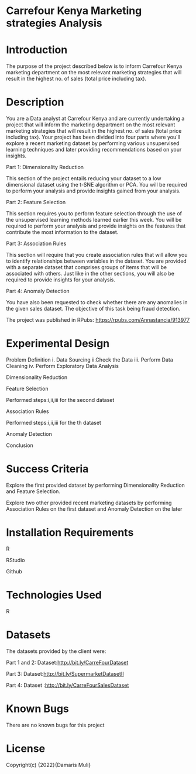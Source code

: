 # Carrefour Kenya Marketing strategies Analysis

# Introduction

The purpose of the project described below is to inform Carrefour Kenya marketing department on the most relevant marketing strategies that will result in the highest no. of sales (total price including tax).

# Description


You are a Data analyst at Carrefour Kenya and are currently undertaking a project that will inform the marketing department on the most relevant marketing strategies that will result in the highest no. of sales (total price including tax). Your project has been divided into four parts where you'll explore a recent marketing dataset by performing various unsupervised learning techniques and later providing recommendations based on your insights.


Part 1: Dimensionality Reduction

This section of the project entails reducing your dataset to a low dimensional dataset using the t-SNE algorithm or PCA. You will be required to perform your analysis and provide insights gained from your analysis.

Part 2: Feature Selection

This section requires you to perform feature selection through the use of the unsupervised learning methods learned earlier this week. You will be required to perform your analysis and provide insights on the features that contribute the most information to the dataset.

Part 3: Association Rules

This section will require that you create association rules that will allow you to identify relationships between variables in the dataset. You are provided with a separate dataset that comprises groups of items that will be associated with others. Just like in the other sections, you will also be required to provide insights for your analysis.

Part 4: Anomaly Detection

You have also been requested to check whether there are any anomalies in the given sales dataset. The objective of this task being fraud detection.


The  project was published in RPubs: https://rpubs.com/Annastancia/913977

# Experimental Design

Problem Definition
   i. Data Sourcing
   ii.Check the Data
   iii. Perform Data Cleaning
   iv. Perform Exploratory Data Analysis 
   
Dimensionality Reduction

Feature Selection

Performed steps:i,ii,iii for the second dataset

Association Rules

Performed steps:i,ii,iii for the th dataset

Anomaly Detection

Conclusion


# Success Criteria

Explore the first provided dataset by performing Dimensionality Reduction and Feature Selection. 

Explore two other provided recent marketing datasets by performing Association Rules on the first dataset and Anomaly Detection on the later

# Installation Requirements

R

RStudio

Github

# Technologies Used
R

# Datasets
 The datasets provided by the client were:
 
 Part 1 and 2: Dataset:http://bit.ly/CarreFourDataset
 
 Part 3: Dataset:http://bit.ly/SupermarketDatasetII
 
 Part 4: Dataset :http://bit.ly/CarreFourSalesDataset
 
# Known Bugs
There are no known bugs for this project

# License
Copyright(c) {2022}{Damaris Muli}
